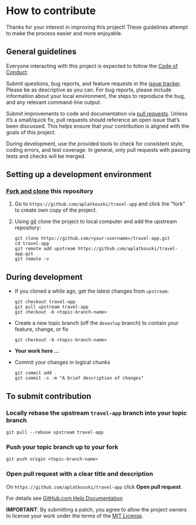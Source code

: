 # How to contribute

Thanks for your interest in improving this project!
These guidelines attempt to make the process easier and more enjoyable.

## General guidelines

Everyone interacting with this project is expected to follow the
[Code of Conduct][].

Submit questions, bug reports, and feature requests in the [issue tracker][]. Please be as descriptive as you can. For
bug reports, please include information about your local environment, the steps to reproduce the bug, and any relevant
command-line output.

Submit improvements to code and documentation via [pull requests][]. Unless it’s a small/quick fix, pull requests should
reference an open issue that’s been discussed. This helps ensure that your contribution is aligned with the goals of
this project.

During development, use the provided tools to check for consistent style, coding errors, and test coverage. In general,
only pull requests with passing tests and checks will be merged.

## Setting up a development environment

### [Fork and clone][github docs fork-a-repo] this repository

1. Go to `https://github.com/aplatkouski/travel-app` and click the "fork" to create own copy of the project.

2. Using [git][] clone the project to local computer and add the upstream repository:

   ```shell script
   git clone https://github.com/<your-username>/travel-app.git
   cd travel-app
   git remote add upstream https://github.com/aplatkouski/travel-app.git
   git remote -v
   ```

## During development

- If you cloned a while ago, get the latest changes from `upstream`:

  ```shell script
  git checkout travel-app
  git pull upstream travel-app
  git checkout -b <topic-branch-name>
  ```

- Create a new topic branch (off the `devevlop` branch) to contain your feature, change, or fix

  ```shell script
  git checkout -b <topic-branch-name>
  ```

- **Your work here ...**

- Commit your changes in logical chunks

  ```shell script
  git commit add .
  git commit -s -m "A brief description of changes"
  ```

## To submit contribution

### Locally rebase the upstream `travel-app` branch into your topic branch

```shell script
git pull --rebase upstream travel-app
```

### Push your topic branch up to your fork

```shell script
git push origin <topic-branch-name>
```

### Open pull request with a clear title and description

On `https://github.com/aplatkouski/travel-app` click
**Open pull request**.

For details see [GitHub.com Help Documentation][]

**IMPORTANT**: By submitting a patch, you agree to allow the project owners to license your work under the terms of
the [MIT License][].

[code of conduct]: https://github.com/aplatkouski/travel-app/blob/main/CODE_OF_CONDUCT.md
[issue tracker]: https://github.com/aplatkouski/travel-app/issues
[pull requests]: https://github.com/aplatkouski/travel-app/pulls
[github docs fork-a-repo]: https://docs.github.com/en/github/getting-started-with-github/fork-a-repo
[git]: https://git-scm.com/
[github.com help documentation]: https://docs.github.com/en/github/collaborating-with-issues-and-pull-requests
[mit license]: https://github.com/aplatkouski/travel-app/blob/main/LICENSE.md
